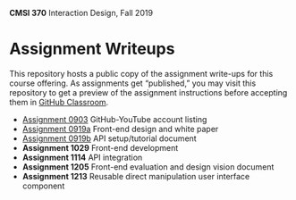 **CMSI 370** Interaction Design, Fall 2019

# Assignment Writeups
This repository hosts a public copy of the assignment write-ups for this course offering. As assignments get “published,” you may visit this repository to get a preview of the assignment instructions before accepting them in [GitHub Classroom](https://classroom.github.com).

- [Assignment 0903](http://dondi.lmu.build/fall2019/cmsi370/cmsi370-fall2019-hw0903.pdf) GitHub-YouTube account listing
- [Assignment 0919a](./front-end-design.md) Front-end design and white paper
- [Assignment 0919b](./api-setup-tutorial.md) API setup/tutorial document
- **Assignment 1029** Front-end development
- **Assignment 1114** API integration
- **Assignment 1205** Front-end evaluation and design vision document
- **Assignment 1213** Reusable direct manipulation user interface component
